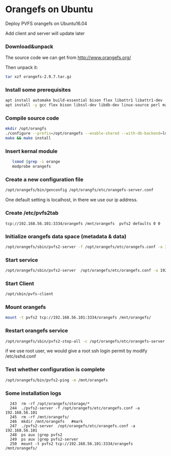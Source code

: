# Orangefs on Ubuntu
Deploy PVFS orangefs on Ubuntu16.04

Add client and server will update later

### Download&unpack
The source code we can get from http://www.orangefs.org/

Then unpack it:
```bash
tar xzf orangefs-2.9.7.tar.gz
```

### Install some prerequisites
```bash
apt install automake build-essential bison flex libattr1 libattr1-dev
apt install -y gcc flex bison libssl-dev libdb-dev linux-source perl make autoconf linux-headers-`uname -r` zip openssl automake autoconf patch g++ 
```

### Compile source code
```bash
mkdir /opt/orangfs
./configure --prefix=/opt/orangefs --enable-shared --with-db-backend=lmdb
make && make install
```

### Insert kernal module
```bash
   lsmod |grep -i orange
   modprobe orangefs
```

### Create a new configuration file
```bash
/opt/orangefs/bin/genconfig /opt/orangfs/etc/orangefs-server.conf
```
One default setting is localhost, in there we use our ip address.

### Create /etc/pvfs2tab
```
tcp://192.168.56.101:3334/orangefs /mnt/orangefs  pvfs2 defaults 0 0
```

### Initialize orangefs data space (metadata & data)
```bash
/opt/orangefs/sbin/pvfs2-server -f /opt/orangefs/etc/orangefs.conf -a 192.168.56.101
```

### Start service
```bash
/opt/orangefs/sbin/pvfs2-server  /opt/orangefs/etc/orangefs.conf -a 192.168.56.101
```
### Start Client
```bash
/opt/sbin/pvfs-client
```

### Mount orangefs
```bash
mount -t pvfs2 tcp://192.168.56.101:3334/orangefs /mnt/orangefs/
```


### Restart orangefs service
```bash
/opt/orangefs/sbin/pvfs2-stop-all -c /opt/orangefs/etc/orangefs-server.conf
```
if we use root user, we would give a root ssh login permit by modify /etc/sshd.conf

### Test whether configuration is complete
```bash
/opt/orangefs/bin/pvfs2-ping -m /mnt/orangefs
```

### Some installation logs
```
  243  rm -rf /opt/orangefs/storage/*
  244  ./pvfs2-server -f /opt/orangefs/etc/orangefs.conf -a 192.168.56.101
  245  rm -rf /mnt/orangefs/ 
  246  mkdir /mnt/orangefs   #mark
  247  ./pvfs2-server  /opt/orangefs/etc/orangefs.conf -a 192.168.56.101
  248  ps aux |grep pvfs2
  249  ps aux |grep pvfs2-server
  250  mount -t pvfs2 tcp://192.168.56.101:3334/orangefs /mnt/orangefs/
```

